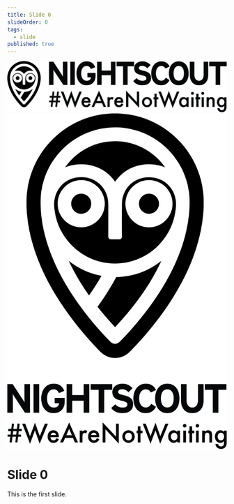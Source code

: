```yaml
---
title: Slide 0
slideOrder: 0
tags: 
  - slide
published: true
---
```


![Nightscout-Horizontal-1024x237.png](/src/files/media/Nightscout-Horizontal-1024x237.png)
![Nightscout-Vertical-671x1024.png](/src/files/media/Nightscout-Vertical-671x1024.png)
# Slide 0
This is the first slide.